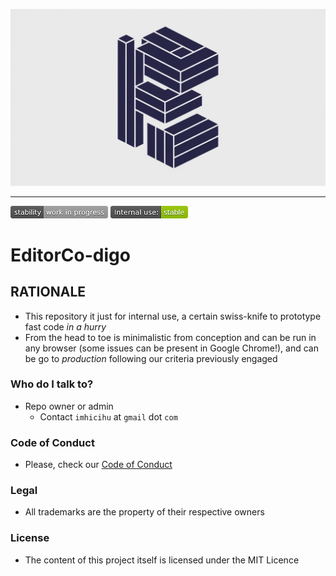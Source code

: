 <p align="center">
  <img src="images/header.webp?raw=true" alt="Logotipo de 
EditorCo-digo"/>
</p>

---

![stability-work_in_progress](images/stability-work_in_progress.png)
![internaluse-green](images/internal_use_Stable.png)

# EditorCo-digo

## RATIONALE

* This repository it just for internal use, a certain swiss-knife to prototype fast code _in a hurry_
* From the head to toe is minimalistic from conception and can be run in any browser (some issues can be present in  Google Chrome!), and can be go to _production_ following our criteria previously engaged
     
### Who do I talk to? ###

* Repo owner or admin
    - Contact `imhicihu` at `gmail` dot `com`

### Code of Conduct

* Please, check our [Code of Conduct](code_of_conduct.md)

### Legal ###

* All trademarks are the property of their respective owners

### License ###

* The content of this project itself is licensed under the MIT Licence
